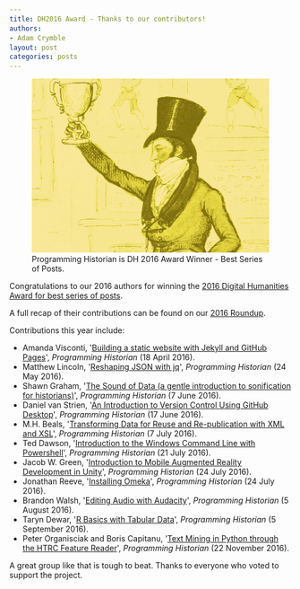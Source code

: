```yaml
---
title: DH2016 Award - Thanks to our contributors!
authors:
- Adam Crymble
layout: post
categories: posts
---
```


<p><figure><a href="/posts/dh-award-2016"><img src="/images/dh-awards-2016/dh-award-2016.png" alt=""/></a><figcaption>
    Programming Historian is DH 2016 Award Winner - Best Series of Posts.</figcaption></figure></p>

Congratulations to our 2016 authors for winning the [2016 Digital Humanities Award for best series of posts](http://dhawards.org/dhawards2016/results/).

A full recap of their contributions can be found on our [2016 Roundup](/posts/twenty-sixteen-review).

Contributions this year include:

- Amanda Visconti, '[Building a static website with Jekyll and GitHub Pages](/lessons/building-static-sites-with-jekyll-github-pages)', *Programming Historian* (18 April 2016).
- Matthew Lincoln, '[Reshaping JSON with jq](/lessons/json-and-jq)', *Programming Historian* (24 May 2016).
- Shawn Graham, '[The Sound of Data (a gentle introduction to sonification for historians)](/lessons/sonification)', *Programming Historian* (7 June 2016).
- Daniel van Strien, '[An Introduction to Version Control Using GitHub Desktop](/lessons/getting-started-with-github-desktop)', *Programming Historian* (17 June 2016).
- M.H. Beals, '[Transforming Data for Reuse and Re-publication with XML and XSL](/lessons/transforming-xml-with-xsl)', *Programming Historian* (7 July 2016).
- Ted Dawson, '[Introduction to the Windows Command Line with Powershell](/lessons/intro-to-powershell)', *Programming Historian* (21 July 2016).
- Jacob W. Green, '[Introduction to Mobile Augmented Reality Development in Unity](/lessons/intro-to-augmented-reality-with-unity)', *Programming Historian* (24 July 2016).
- Jonathan Reeve, '[Installing Omeka](/lessons/installing-omeka)', *Programming Historian* (24 July 2016).
- Brandon Walsh, '[Editing Audio with Audacity](/lessons/editing-audio-with-audacity)', *Programming Historian* (5 August 2016).
- Taryn Dewar, '[R Basics with Tabular Data](/lessons/r-basics-with-tabular-data)', *Programming Historian* (5 September 2016).
- Peter Organisciak and Boris Capitanu, '[Text Mining in Python through the HTRC Feature Reader](/lessons/text-mining-with-extracted-features)', *Programming Historian* (22 November 2016).

A great group like that is tough to beat. Thanks to everyone who voted to support the project.
